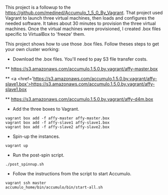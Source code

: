This project is a followup to the https://github.com/medined/Accumulo_1_5_0_By_Vagrant. That project used Vagrant to launch three virtual machines, then loads and configures the needed software. It takes about 30 minutes to provision the three virtual machines. Once the virtual machines were provisioned, I created .box files specific to VirtualBox to 'freeze' them.

This project shows how to use those .box files. Follow theses steps to get your own cluster working:

* Download the .box files. You'll need to pay S3 file transfer costs.

 ** <a href='https://s3.amazonaws.com/accumulo.1.5.0.by.vagrant/affy-master.box'>https://s3.amazonaws.com/accumulo.1.5.0.by.vagrant/affy-master.box</a>

 ** <a <href='https://s3.amazonaws.com/accumulo.1.5.0.by.vagrant/affy-slave1.box'>https://s3.amazonaws.com/accumulo.1.5.0.by.vagrant/affy-slave1.box</a>

 ** <a href='https://s3.amazonaws.com/accumulo.1.5.0.by.vagrant/affy-d4m.box'>https://s3.amazonaws.com/accumulo.1.5.0.by.vagrant/affy-d4m.box</a>

* Add the three boxes to Vagrant.

```
vagrant box add -f affy-master affy-master.box
vagrant box add -f affy-slave1 affy-slave1.box
vagrant box add -f affy-slave2 affy-slave2.box
```

* Spin-up the instances.

```
vagrant up
```

* Run the post-spin script.

```
./post_spinnup.sh
```

* Follow the instructions from the script to start Accumulo.

```
vagrant ssh master
accumulo_home/bin/accumulo/bin/start-all.sh
```

